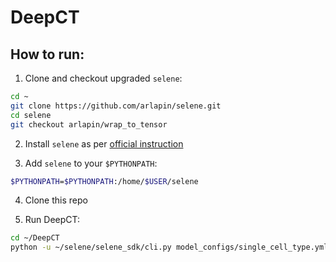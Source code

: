 # DeepCT

## How to run:

1. Clone and checkout upgraded `selene`:
```zsh
cd ~
git clone https://github.com/arlapin/selene.git
cd selene
git checkout arlapin/wrap_to_tensor
```
2. Install `selene` as per [official instruction](https://github.com/FunctionLab/selene/blob/master/README.md#installing-selene-from-source)

3. Add `selene` to your `$PYTHONPATH`:
```zsh
$PYTHONPATH=$PYTHONPATH:/home/$USER/selene
```

4. Clone this repo

5. Run DeepCT:
```zsh
cd ~/DeepCT
python -u ~/selene/selene_sdk/cli.py model_configs/single_cell_type.yml --lr=0.08
```
